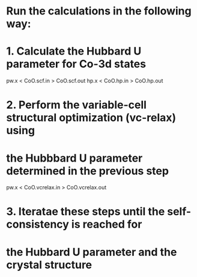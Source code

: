 # Run the calculations in the following way:

# 1. Calculate the Hubbard U parameter for Co-3d states
pw.x < CoO.scf.in > CoO.scf.out
hp.x < CoO.hp.in > CoO.hp.out

# 2. Perform the variable-cell structural optimization (vc-relax) using 
# the Hubbbard U parameter determined in the previous step
pw.x < CoO.vcrelax.in > CoO.vcrelax.out

# 3. Iteratae these steps until the self-consistency is reached for
# the Hubbard U parameter and the crystal structure

